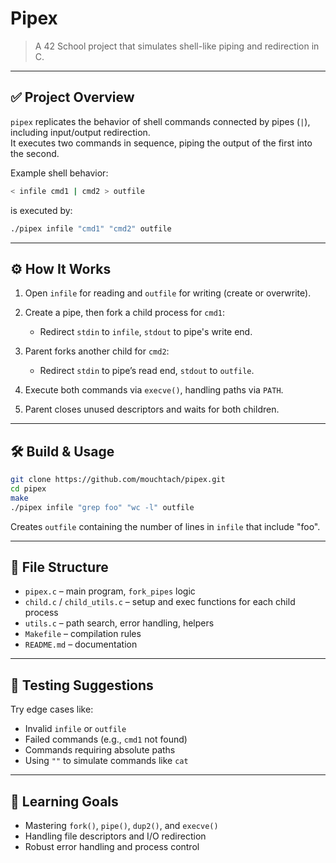 
# Pipex

> A 42 School project that simulates shell-like piping and redirection in C.

---

## ✅ Project Overview

`pipex` replicates the behavior of shell commands connected by pipes (`|`), including input/output redirection.  
It executes two commands in sequence, piping the output of the first into the second.

Example shell behavior:

```bash
< infile cmd1 | cmd2 > outfile
````

is executed by:

```bash
./pipex infile "cmd1" "cmd2" outfile
```

---

## ⚙️ How It Works

1. Open `infile` for reading and `outfile` for writing (create or overwrite).
2. Create a pipe, then fork a child process for `cmd1`:

   * Redirect `stdin` to `infile`, `stdout` to pipe's write end.
3. Parent forks another child for `cmd2`:

   * Redirect `stdin` to pipe’s read end, `stdout` to `outfile`.
4. Execute both commands via `execve()`, handling paths via `PATH`.
5. Parent closes unused descriptors and waits for both children.

---

## 🛠️ Build & Usage

```bash
git clone https://github.com/mouchtach/pipex.git
cd pipex
make
./pipex infile "grep foo" "wc -l" outfile
```

Creates `outfile` containing the number of lines in `infile` that include "foo".

---

## 📂 File Structure

* `pipex.c` – main program, `fork_pipes` logic
* `child.c` / `child_utils.c` – setup and exec functions for each child process
* `utils.c` – path search, error handling, helpers
* `Makefile` – compilation rules
* `README.md` – documentation

---

## 🧪 Testing Suggestions

Try edge cases like:

* Invalid `infile` or `outfile`
* Failed commands (e.g., `cmd1` not found)
* Commands requiring absolute paths
* Using `""` to simulate commands like `cat`

---

## 🧠 Learning Goals

* Mastering `fork()`, `pipe()`, `dup2()`, and `execve()`
* Handling file descriptors and I/O redirection
* Robust error handling and process control


